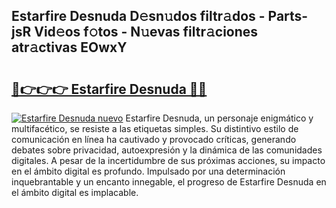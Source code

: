 ## Estarfire Desnuda D𝚎sn𝚞dos filtr𝚊dos - Parts-jsR Vid𝚎os f𝚘tos - N𝚞evas filtr𝚊ciones atr𝚊ctivas EOwxY

# <h2><a href="http://mb0e19.tromn.icu/?c=Estarfire+Desnuda">🔗👉👉👉 Estarfire Desnuda 🔗🔗</a></h2>

[![Estarfire Desnuda nuevo](https://i.imgur.com/pEAQMta.gif)](http://mb0e19.tromn.icu/?c=Estarfire+Desnuda)
Estarfire Desnuda, un personaje enigmático y multifacético, se resiste a las etiquetas simples. Su distintivo estilo de comunicación en línea ha cautivado y provocado críticas, generando debates sobre privacidad, autoexpresión y la dinámica de las comunidades digitales. A pesar de la incertidumbre de sus próximas acciones, su impacto en el ámbito digital es profundo. Impulsado por una determinación inquebrantable y un encanto innegable, el progreso de Estarfire Desnuda en el ámbito digital es implacable.
